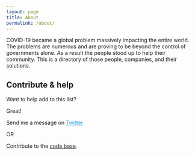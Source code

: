 ```yaml
---
layout: page
title: About
permalink: /about/
---
```


COVID-19 became a global problem massively impacting the entire world. The problems are numerous and are proving to be beyond the control of governments alone. As a result the people stood up to help their community. This is a directory of those people, companies, and their solutions.

## Contribute & help
Want to help add to this list?

Great!

Send me a message on <a href="https://twitter.com/jmapping" style="color:#1DA1F2;" class="fab fa-twitter solution-contact-icon" target="_blank">Twitter</a>

OR

Contribute to the <a href="https://github.com/justinlewis/covid19-actionables" target="_blank"> code base</a>.
